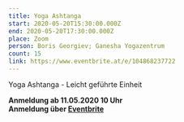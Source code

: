 ```yaml
---
title: Yoga Ashtanga
start: 2020-05-20T15:30:00.000Z
end: 2020-05-20T17:30:00.000Z
place: Zoom
person: Boris Georgiev; Ganesha Yogazentrum
count: 15
link: https://www.eventbrite.at/e/104868237722
---
```

Yoga Ashtanga - Leicht geführte Einheit

**Anmeldung ab 11.05.2020 10 Uhr**\
**Anmeldung über [Eventbrite ](https://www.eventbrite.at/e/104868237722)**